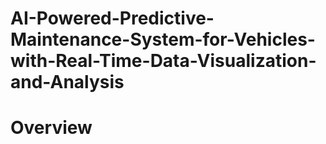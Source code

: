 # AI-Powered-Predictive-Maintenance-System-for-Vehicles-with-Real-Time-Data-Visualization-and-Analysis

# Overview
